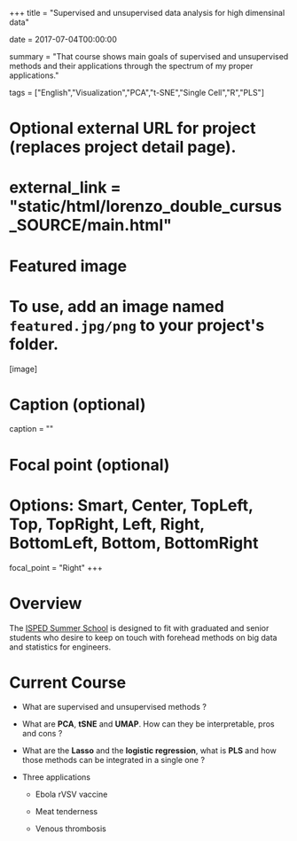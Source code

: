 +++
title = "Supervised and unsupervised data analysis for high dimensinal data"

date = 2017-07-04T00:00:00

summary = "That course shows main goals of supervised and unsupervised methods and their applications through the spectrum of my proper applications."

tags = ["English","Visualization","PCA","t-SNE","Single Cell","R","PLS"]

# Optional external URL for project (replaces project detail page).
# external_link = "static/html/lorenzo_double_cursus_SOURCE/main.html"

# Featured image
# To use, add an image named `featured.jpg/png` to your project's folder. 
[image]
  # Caption (optional)
  caption = ""

  # Focal point (optional)
  # Options: Smart, Center, TopLeft, Top, TopRight, Left, Right, BottomLeft, Bottom, BottomRight
  focal_point = "Right"
+++

# Overview

The [ISPED Summer School](https://ensc.bordeaux-inp.fr/fr/big-data-et-statistique-pour-l-ingenieur) is designed to fit with graduated and senior students who desire to keep on touch with forehead methods on big data and statistics for engineers.
 
# Current Course

   - What are supervised and unsupervised methods ?
   
   - What are **PCA**, **tSNE** and **UMAP**. How can they be interpretable, pros and cons ?

   - What are the **Lasso** and the **logistic regression**, what is **PLS** and how those methods can be integrated in a single one ?
   
   - Three applications 
     
     - Ebola rVSV vaccine
     
     - Meat tenderness
     
     - Venous thrombosis

[<i class="fa fa-file-pdf fa-2x"></i>](/pdf/ENSC.pdf)